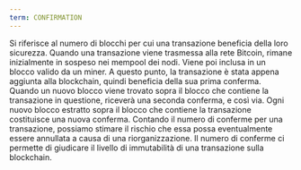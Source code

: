 ```yaml
---
term: CONFIRMATION
---
```


Si riferisce al numero di blocchi per cui una transazione beneficia della loro sicurezza. Quando una transazione viene trasmessa alla rete Bitcoin, rimane inizialmente in sospeso nei mempool dei nodi. Viene poi inclusa in un blocco valido da un miner. A questo punto, la transazione è stata appena aggiunta alla blockchain, quindi beneficia della sua prima conferma. Quando un nuovo blocco viene trovato sopra il blocco che contiene la transazione in questione, riceverà una seconda conferma, e così via. Ogni nuovo blocco estratto sopra il blocco che contiene la transazione costituisce una nuova conferma. Contando il numero di conferme per una transazione, possiamo stimare il rischio che essa possa eventualmente essere annullata a causa di una riorganizzazione. Il numero di conferme ci permette di giudicare il livello di immutabilità di una transazione sulla blockchain.